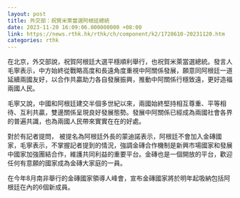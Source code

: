 ```yaml
---
layout: post
title: 外交部：祝賀米萊當選阿根廷總統
date: 2023-11-20 16:09:06.000000000 +08:00
link: https://news.rthk.hk/rthk/ch/component/k2/1728610-20231120.htm
categories: rthk
---
```


在北京，外交部說，祝賀阿根廷大選平穩順利舉行，也祝賀米萊當選總統。發言人毛寧表示，中方始終從戰略高度和長遠角度重視中阿關係發展，願意同阿根廷一道延續兩國友好，以合作共贏助力各自發展振興，推動中阿關係行穩致遠，更好造福兩國人民。

毛寧又說，中國和阿根廷建交半個多世紀以來，兩國始終堅持相互尊重、平等相待、互利共贏，雙邊關係呈現良好發展態勢。發展中阿關係已經成為兩國社會各界的普遍共識，也為兩國人民帶來實實在在的好處。

對於有記者提問， 被提名為阿根廷外長的蒙迪諾表示，阿根廷不會加入金磚國家，毛寧表示，不掌握記者提到的情況，強調金磚合作機制是新興市場國家和發展中國家加強團結合作，維護共同利益的重要平台。金磚也是一個開放的平台，歡迎任何有意願的國家成為金磚大家庭的一員。

在今年8月南非舉行的金磚國家領導人峰會，宣布金磚國家將於明年起吸納包括阿根廷在內的6個新成員。

